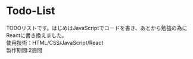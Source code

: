 # Todo-List
TODOリストです。はじめはJavaScriptでコードを書き、あとから勉強の為にReactに書き換えました。  
使用技術：HTML/CSS/JavaScript/React  
製作期間:2週間
